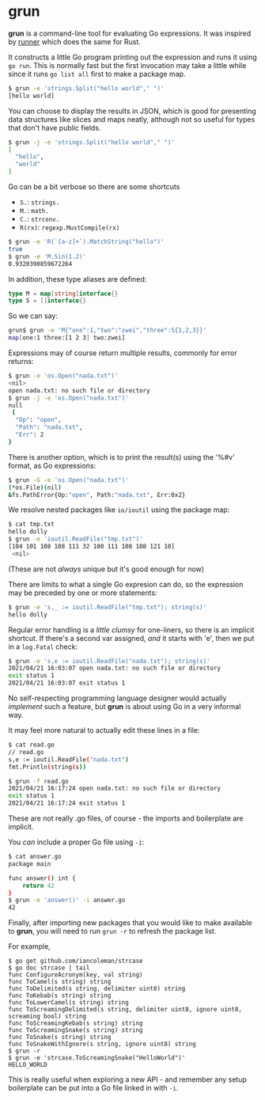 # grun

**grun** is a command-line tool for evaluating Go expressions. It was inspired by
[runner](https://github.com/stevedonovan/runner) which does the same for Rust.

It constructs a little Go program printing out the expression and runs it using `go run`.
This is normally fast but the first invocation may take a little while since
it runs `go list all` first to make a package map.

```sh
$ grun -e 'strings.Split("hello world"," ")'
[hello world]
```
You can choose to display the results in JSON, which is good for presenting data
structures like slices and maps neatly, although not so useful for
types that don't have public fields.

```sh
$ grun -j -e 'strings.Split("hello world"," ")'
[
  "hello",
  "world"
]
```

Go can be a bit verbose so there are some shortcuts

- `S.`: `strings.`
- `M.`: `math.`
- `C.`: `strconv.`
- `R(rx)`: `regexp.MustCompile(rx)`

```sh
$ grun -e 'R(`[a-z]+`).MatchString("hello")'
true
$ grun -e 'M.Sin(1.2)'
0.9320390859672264
```

In addition, these type aliases are defined:

```go
type M = map[string]interface{}
type S = []interface{}
```
So we can say:
```sh
grun$ grun -e 'M{"one":1,"two":"zwei","three":S{1,2,3}}'
map[one:1 three:[1 2 3] two:zwei]
```

Expressions may of course return multiple results, commonly for error returns:

```sh
$ grun -e 'os.Open("nada.txt")'
<nil>
open nada.txt: no such file or directory
$ grun -j -e 'os.Open("nada.txt")'
null
 {
  "Op": "open",
  "Path": "nada.txt",
  "Err": 2
}
```

There is another option, which is to print the result(s) using the '%#v' format, as
Go expressions:

```sh
$ grun -G -e 'os.Open("nada.txt")'
(*os.File)(nil)
&fs.PathError{Op:"open", Path:"nada.txt", Err:0x2}
```

We resolve nested packages like `io/ioutil` using the package map:

```sh
$ cat tmp.txt
hello dolly
$ grun -e 'ioutil.ReadFile("tmp.txt")'
[104 101 108 108 111 32 100 111 108 108 121 10]
 <nil>
```

(These are not _always_ unique but it's good enough for now)

There are limits to what a single Go expresion can do, so the expression may be
preceded by one or more statements:

```sh
$ grun -e 's,_ := ioutil.ReadFile("tmp.txt"); string(s)'
hello dolly
```

Regular error handling is a _little clumsy_ for one-liners, so there is an implicit
shortcut. If there's a second var assigned, _and_ it starts with 'e', then we put in
a `log.Fatal` check:

```sh
$ grun -e 's,e := ioutil.ReadFile("nada.txt"); string(s)'
2021/04/21 16:03:07 open nada.txt: no such file or directory
exit status 1
2021/04/21 16:03:07 exit status 1
```
No self-respecting programming language designer would actually _implement_ such a feature,
but **grun** is about using Go in a very informal way.

It may feel more natural to actually edit these lines in a file:

```sh
$ cat read.go
// read.go
s,e := ioutil.ReadFile("nada.txt")
fmt.Println(string(s))

$ grun -f read.go
2021/04/21 16:17:24 open nada.txt: no such file or directory
exit status 1
2021/04/21 16:17:24 exit status 1
```
These are not really .go files, of course - the imports and boilerplate are implicit.

You _can_ include a proper Go file using `-i`:

```sh
$ cat answer.go
package main

func answer() int {
	return 42
}
$ grun -e 'answer()' -i answer.go
42
```

Finally, after importing new packages that you would like to make available to **grun**,
you will need to run `grun -r` to refresh the package list.

For example,

```
$ go get github.com/iancoleman/strcase
$ go doc strcase | tail
func ConfigureAcronym(key, val string)
func ToCamel(s string) string
func ToDelimited(s string, delimiter uint8) string
func ToKebab(s string) string
func ToLowerCamel(s string) string
func ToScreamingDelimited(s string, delimiter uint8, ignore uint8, screaming bool) string
func ToScreamingKebab(s string) string
func ToScreamingSnake(s string) string
func ToSnake(s string) string
func ToSnakeWithIgnore(s string, ignore uint8) string
$ grun -r
$ grun -e 'strcase.ToScreamingSnake("HelloWorld")'
HELLO_WORLD
```
This is really useful when exploring a new API - and remember any setup boilerplate
can be put into a Go file linked in with `-i`.
